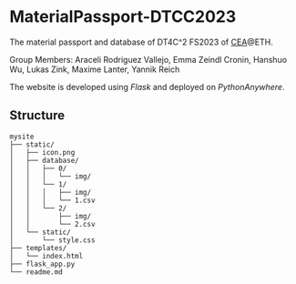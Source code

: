 # MaterialPassport-DTCC2023
The material passport and database of  DT4C^2 FS2023 of [CEA](https://cea.ibi.ethz.ch/)@ETH.  

Group Members: Araceli Rodriguez Vallejo, Emma Zeindl Cronin, Hanshuo Wu, Lukas Zink, Maxime Lanter, Yannik Reich 

The website is developed using *Flask* and deployed on *PythonAnywhere*.  

## Structure  
    mysite
    ├── static/
    │   ├── icon.png
    │   ├── database/
    │   │   ├── 0/
    │   │   │   └── img/
    │   │   └── 1/
    │   │   │   ├── img/
    │   │   │   └── 1.csv
    │   │   └── 2/
    │   │       ├── img/
    │   │       └── 2.csv
    │   └── static/
    │       └── style.css
    ├── templates/
    │   └── index.html
    ├── flask_app.py
    └── readme.md
